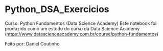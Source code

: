 # Python_DSA_Exercicios

Curso: Python Fundamentos (Data Science Academy) 
Este notebook foi produzido como um estudo do curso da Data Science Academy (https://www.datascienceacademy.com.br/course/python-fundamentos)

Feito por: Daniel Coutinho
